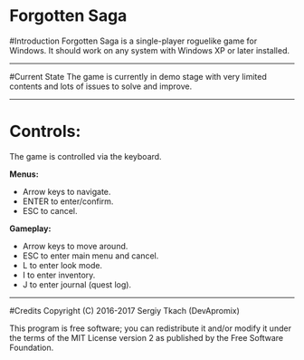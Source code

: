 # Forgotten Saga

#Introduction
Forgotten Saga is a single-player roguelike game for Windows. It should work on any system with Windows XP or later installed.

---

#Current State
The game is currently in demo stage with very limited contents and lots of issues to solve and improve.

---

# Controls:
The game is controlled via the keyboard.

**Menus:**
 - Arrow keys to navigate.
 - ENTER to enter/confirm.
 - ESC to cancel. 

**Gameplay:**
 - Arrow keys to move around. 
 - ESC to enter main menu and cancel.
 - L to enter look mode.
 - I to enter inventory.
 - J to enter journal (quest log).

---

#Credits
Copyright (C) 2016-2017 Sergiy Tkach (DevApromix)

This program is free software; you can redistribute it and/or modify it under the terms of the MIT License version 2 as published by the Free Software Foundation.